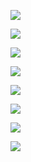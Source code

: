   

![](_resources/史上最全减肥帖逐一塑造完美身材image1.jpg)

![](_resources/史上最全减肥帖逐一塑造完美身材image2.jpg)

![](_resources/史上最全减肥帖逐一塑造完美身材image3.jpg)

![](_resources/史上最全减肥帖逐一塑造完美身材image4.jpg)

![](_resources/史上最全减肥帖逐一塑造完美身材image5.jpg)

![](_resources/史上最全减肥帖逐一塑造完美身材image6.jpg)

![](_resources/史上最全减肥帖逐一塑造完美身材image7.jpg)

![](_resources/史上最全减肥帖逐一塑造完美身材image8.jpg)

